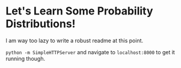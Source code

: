# Let's Learn Some Probability Distributions!

I am way too lazy to write a robust readme at this point.

`python -m SimpleHTTPServer` and navigate to `localhost:8000` to get it running though.
